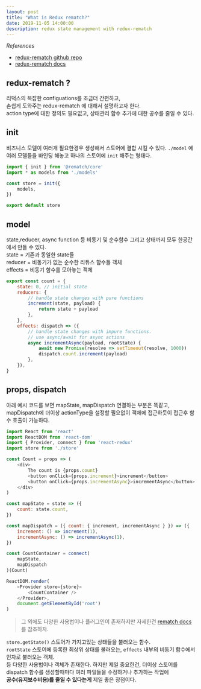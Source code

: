 ```yaml
---
layout: post
title: "What is Redux rematch?"
date: 2019-11-05 14:00:00
description: redux state management with redux-rematch
---
```


*References* 
- [redux-rematch github repo](https://github.com/rematch/rematch)
- [redux-rematch docs](https://rematch.github.io/rematch/#/)

## redux-rematch ?
리덕스의 복잡한 configuations를 조금더 간편하고,  
손쉽게 도와주는 redux-rematch 에 대해서 설명하고자 한다.  
action type에 대한 정의도 필요없고, 상태관리 함수 추가에 대한 공수를 줄일 수 있다.

## init
비즈니스 모델이 여러개 필요한경우 생성해서 스토어에 결합 시킬 수 있다.
`./model` 에 여러 모델들을 바인딩 해놓고 하나의 스토어에 `init` 해주는 형태다.

```js
import { init } from '@rematch/core'
import * as models from './models'

const store = init({
    models,
})

export default store
```

## model
state,reducer, async function 등 비동기 및 순수함수 그리고 상태까지 모두 한공간에서 만들 수 있다.  
state = 기존과 동일한 state들  
reducer = 비동기가 없는 순수한 리듀스 함수들 객체  
effects = 비동기 함수를 모아놓는 객체  

```js
export const count = {
    state: 0, // initial state
    reducers: {
        // handle state changes with pure functions
        increment(state, payload) {
            return state + payload
        },
    },
    effects: dispatch => ({
        // handle state changes with impure functions.
        // use async/await for async actions
        async incrementAsync(payload, rootState) {
            await new Promise(resolve => setTimeout(resolve, 1000))
            dispatch.count.increment(payload)
        },
    }),
}
```

## props, dispatch
아래 예시 코드를 보면 mapState, mapDispatch 연결하는 부분은 똑같고, mapDispatch에 더이상 actionType을 설정할 필요없이 객체에 접근하듯이 접근후 함수 호출이 가능하다.

```js
import React from 'react'
import ReactDOM from 'react-dom'
import { Provider, connect } from 'react-redux'
import store from './store'

const Count = props => (
    <div>
        The count is {props.count}
        <button onClick={props.increment}>increment</button>
        <button onClick={props.incrementAsync}>incrementAsync</button>
    </div>
)

const mapState = state => ({
    count: state.count,
})

const mapDispatch = ({ count: { increment, incrementAsync } }) => ({
    increment: () => increment(1),
    incrementAsync: () => incrementAsync(1),
})

const CountContainer = connect(
    mapState,
    mapDispatch
)(Count)

ReactDOM.render(
    <Provider store={store}>
        <CountContainer />
    </Provider>,
    document.getElementById('root')
)
```

> 그 외에도 다양한 사용법이나 플러그인이 존재하지만 자세한건 [rematch docs](https://rematch.github.io/rematch/#/)를 참조하자.

`store.getState()` 스토어가 가지고있는 상태들을 불러오는 함수.  
`rootState` 스토어에 등록한 최상위 상태를 불러오는, `effects` 내부의 비동기 함수에서 인자로 불러오는 객체.  
등 다양한 사용법이나 객체가 존재한다. 하지만 제일 중요한건, 
더이상 스토어를 dispatch 함수를 생성할때마다 여러 파일들을 수정하거나 추가하는 작업에  
**공수(유지보수비용)를 줄일 수 있다는게** 제일 좋은 장점이다.
